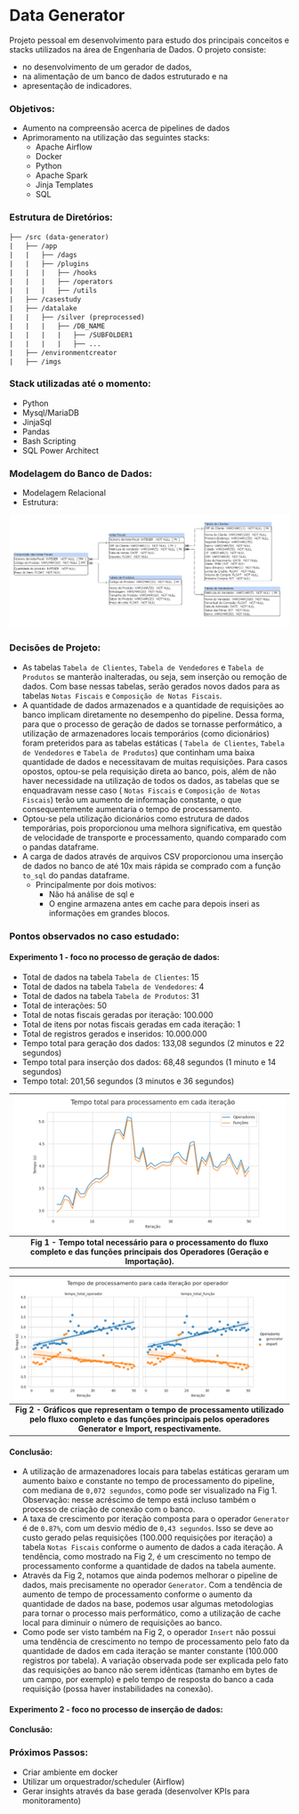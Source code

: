 # Data Generator
Projeto pessoal em desenvolvimento para estudo dos principais conceitos e stacks utilizados na área de Engenharia de Dados. O projeto consiste:
- no desenvolvimento de um gerador de dados, 
- na alimentação de um banco de dados estruturado e na 
- apresentação de indicadores.

### Objetivos:
- Aumento na compreensão acerca de pipelines de dados
- Aprimoramento na utilização das seguintes stacks:
    - Apache Airflow
    - Docker
    - Python
    - Apache Spark
    - Jinja Templates
    - SQL

### Estrutura de Diretórios:
```
├── /src (data-generator)
|   ├── /app
|   |   ├── /dags
|   |   ├── /plugins
|   |   |   ├── /hooks
|   |   |   ├── /operators
|   |   |   ├── /utils
|   ├── /casestudy
|   ├── /datalake
|   |   ├── /silver (preprocessed)
|   |   |   ├── /DB_NAME
|   |   |   |   ├── /SUBFOLDER1
|   |   |   |   ├── ...
|   ├── /environmentcreator  
|   ├── /imgs
```
### Stack utilizadas até o momento:
- Python
- Mysql/MariaDB
- JinjaSql
- Pandas
- Bash Scripting
- SQL Power Architect

### Modelagem do Banco de Dados:
- Modelagem Relacional
- Estrutura:

![Logical Model](imgs/logical_model.PNG) 

### Decisões de Projeto:
- As tabelas ``Tabela de Clientes``, ``Tabela de Vendedores`` e ``Tabela de Produtos`` se manterão inalteradas, ou seja, sem inserção ou remoção de dados. Com base nessas tabelas, serão gerados novos dados para as tabelas ``Notas Fiscais`` e ``Composição de Notas Fiscais``.
- A quantidade de dados armazenados e a quantidade de requisições ao banco implicam diretamente no desempenho do pipeline. Dessa forma, para que o processo de geração de dados se tornasse performático, a utilização de armazenadores locais temporários (como dicionários) foram preteridos para as tabelas estáticas ( ``Tabela de Clientes``, ``Tabela de Vendedores`` e ``Tabela de Produtos``) que continham uma baixa quantidade de dados e necessitavam de muitas requisições. Para casos opostos, optou-se pela requisição direta ao banco, pois, além de não haver necessidade na utilização de todos os dados, as tabelas que se enquadravam nesse caso ( ``Notas Fiscais`` e ``Composição de Notas Fiscais``) terão um aumento de informação constante, o que consequentemente aumentaria o tempo de processamento.
- Optou-se pela utilização dicionários como estrutura de dados temporárias, pois proporcionou uma melhora significativa, em questão de velocidade de transporte e processamento, quando comparado com o pandas dataframe.
- A carga de dados através de arquivos CSV proporcionou uma inserção de dados no banco de até 10x mais rápida se comprado com a função ```to_sql``` do pandas dataframe.
    - Principalmente por dois motivos: 
        - Não há análise de sql e
        - O engine armazena antes em cache para depois inseri as informações em grandes blocos.

### Pontos observados no caso estudado:

#### Experimento 1 - foco no processo de geração de dados:
- Total de dados na tabela ``Tabela de Clientes``: 15
- Total de dados na tabela ``Tabela de Vendedores``: 4
- Total de dados na tabela ``Tabela de Produtos``: 31
- Total de interações: 50
- Total de notas fiscais geradas por iteração: 100.000
- Total de itens por notas fiscais geradas em cada iteração: 1
- Total de registros gerados e inseridos: 10.000.000
- Tempo total para geração dos dados: 133,08 segundos (2 minutos e 22 segundos)
- Tempo total para inserção dos dados: 68,48 segundos (1 minuto e 14 segundos)
- Tempo total: 201,56 segundos (3 minutos e 36 segundos)

| ![Total Processing](imgs/total_processing.png) |
|:--:|
|<b>Fig 1 - Tempo total necessário para o processamento do fluxo completo e das funções principais dos Operadores (Geração e Importação). </b>|

| ![Per Operator](imgs/per_operator.png) |
|:--:|
|<b>Fig 2 - Gráficos que representam o tempo de processamento utilizado pelo fluxo completo e das funções principais pelos operadores Generator e Import, respectivamente. </b>|

#### Conclusão:
- A utilização de armazenadores locais para tabelas estáticas geraram um aumento baixo e constante no tempo de processamento do pipeline, com mediana de ``0,072 segundos``, como pode ser visualizado na Fig 1. Observação: nesse acréscimo de tempo está incluso também o processo de criação de conexão com o banco. 
- A taxa de crescimento por iteração composta para o operador ``Generator`` é de ``0.87%``, com um desvio médio de ``0,43 segundos``. Isso se deve ao custo gerado pelas requisições (100.000 requisições por iteração) a tabela ``Notas Fiscais`` conforme o aumento de dados a cada iteração. A tendência, como mostrado na Fig 2, é um crescimento no tempo de processamento conforme a quantidade de dados na tabela aumente.
- Através da Fig 2, notamos que ainda podemos melhorar o pipeline de dados, mais precisamente no operador ``Generator``. Com a tendência de aumento de tempo de processamento conforme o aumento da quantidade de dados na base, podemos usar algumas metodologias para tornar o processo mais performático, como a utilização de cache local para diminuir o número de requisições ao banco.
- Como pode ser visto também na Fig 2, o operador ``Insert`` não possui uma tendência de crescimento no tempo de processamento pelo fato da quantidade de dados em cada iteração se manter constante (100.000 registros por tabela). A variação observada pode ser explicada pelo fato das requisições ao banco não serem idênticas (tamanho em bytes de um campo, por exemplo) e pelo tempo de resposta do banco a cada requisição (possa haver instabilidades na conexão).

#### Experimento 2 - foco no processo de inserção de dados:
#### Conclusão:

### Próximos Passos:
- Criar ambiente em docker
- Utilizar um orquestrador/scheduler (Airflow)
- Gerar insights através da base gerada (desenvolver KPIs para monitoramento)
